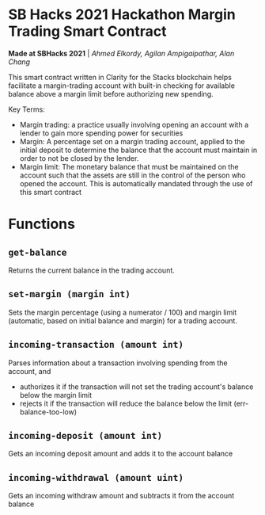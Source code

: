 # SB Hacks 2021 Hackathon Margin Trading Smart Contract
  **Made at SBHacks 2021** | *Ahmed Elkordy, Agilan Ampigaipathar, Alan Chang*

  This smart contract written in Clarity for the Stacks blockchain helps facilitate a margin-trading account
  with built-in checking for available balance above a margin limit before authorizing new spending.

  Key Terms:
  - Margin trading: a practice usually involving opening an account with a lender to gain more spending power for securities
  - Margin: A percentage set on a margin trading account, applied to the initial deposit to determine the balance that
    the account must maintain in order to not be closed by the lender.
  - Margin limit: The monetary balance that must be maintained on the account such that the assets are still in the
    control of the person who opened the account. This is automatically mandated through the use of this smart contract

# Functions
## `get-balance`
  Returns the current balance in the trading account.

## `set-margin (margin int)`
  Sets the margin percentage (using a numerator / 100) and
  margin limit (automatic, based on initial balance and margin) for a trading account.

## `incoming-transaction (amount int)`
  Parses information about a transaction involving spending from the account, and
  - authorizes it if the transaction will not set the trading account's balance below the margin limit
  - rejects it if the transaction will reduce the balance below the limit (err-balance-too-low)

## `incoming-deposit (amount int)`
  Gets an incoming deposit amount and adds it to the account balance

## `incoming-withdrawal (amount uint)`
  Gets an incoming withdraw amount and subtracts it from the account balance
